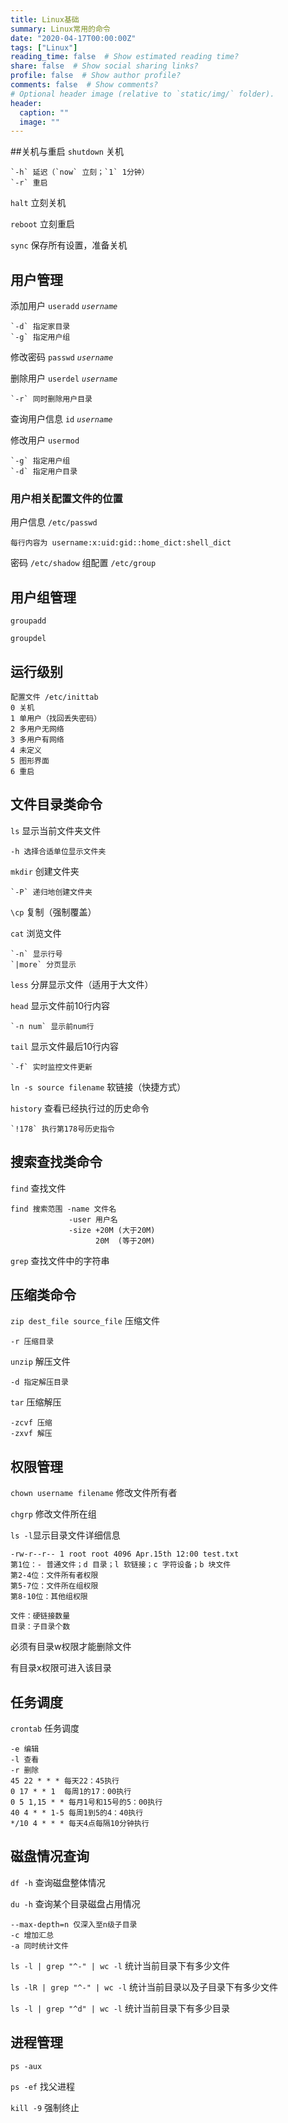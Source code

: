 ```yaml
---
title: Linux基础
summary: Linux常用的命令
date: "2020-04-17T00:00:00Z"
tags: ["Linux"]
reading_time: false  # Show estimated reading time?
share: false  # Show social sharing links?
profile: false  # Show author profile?
comments: false  # Show comments?
# Optional header image (relative to `static/img/` folder).
header:
  caption: ""
  image: ""
---
```


##关机与重启
`shutdown` 关机

	`-h` 延迟（`now` 立刻；`1` 1分钟）
	`-r` 重启

`halt` 立刻关机

`reboot` 立刻重启

`sync` 保存所有设置，准备关机

## 用户管理
添加用户 `useradd` *`username`*

	`-d` 指定家目录
	`-g` 指定用户组

修改密码 `passwd` *`username`*

删除用户 `userdel` *`username`*

	`-r` 同时删除用户目录
查询用户信息 `id` *`username`*

修改用户 `usermod`

	`-g` 指定用户组
	`-d` 指定用户目录
### 用户相关配置文件的位置
用户信息 `/etc/passwd`

	每行内容为 username:x:uid:gid::home_dict:shell_dict
密码 `/etc/shadow`
组配置 `/etc/group`

## 用户组管理
`groupadd`

`groupdel`

## 运行级别
	配置文件 /etc/inittab
	0 关机
	1 单用户（找回丢失密码）
	2 多用户无网络
	3 多用户有网络
	4 未定义
	5 图形界面
	6 重启

## 文件目录类命令
`ls` 显示当前文件夹文件

	-h 选择合适单位显示文件夹

`mkdir` 创建文件夹

	`-P` 递归地创建文件夹

`\cp` 复制（强制覆盖）

`cat` 浏览文件

	`-n` 显示行号
	`|more` 分页显示

`less` 分屏显示文件（适用于大文件）

`head` 显示文件前10行内容

	`-n num` 显示前num行

`tail` 显示文件最后10行内容

	`-f` 实时监控文件更新

`ln -s source filename` 软链接（快捷方式）

`history` 查看已经执行过的历史命令

	`!178` 执行第178号历史指令

## 搜索查找类命令
`find` 查找文件

	find 搜索范围 -name 文件名
	             -user 用户名
                 -size +20M (大于20M)
					   20M  (等于20M)

`grep` 查找文件中的字符串

## 压缩类命令
`zip dest_file source_file` 压缩文件

	-r 压缩目录

`unzip` 解压文件

	-d 指定解压目录

`tar` 压缩解压

	-zcvf 压缩
	-zxvf 解压

## 权限管理
`chown username filename` 修改文件所有者

`chgrp` 修改文件所在组

`ls -l`显示目录文件详细信息

	-rw-r--r-- 1 root root 4096 Apr.15th 12:00 test.txt
	第1位：- 普通文件；d 目录；l 软链接；c 字符设备；b 块文件
	第2-4位：文件所有者权限
	第5-7位：文件所在组权限
	第8-10位：其他组权限

	文件：硬链接数量
	目录：子目录个数
	
必须有目录w权限才能删除文件

有目录x权限可进入该目录

## 任务调度
`crontab` 任务调度

	-e 编辑
	-l 查看
	-r 删除
	45 22 * * * 每天22：45执行
	0 17 * * 1	每周1的17：00执行
	0 5 1,15 * * 每月1号和15号的5：00执行
	40 4 * * 1-5 每周1到5的4：40执行
	*/10 4 * * * 每天4点每隔10分钟执行

## 磁盘情况查询
`df -h` 查询磁盘整体情况

`du -h` 查询某个目录磁盘占用情况

	--max-depth=n 仅深入至n级子目录
	-c 增加汇总
	-a 同时统计文件

`ls -l | grep "^-" | wc -l` 统计当前目录下有多少文件

`ls -lR | grep "^-" | wc -l` 统计当前目录以及子目录下有多少文件

`ls -l | grep "^d" | wc -l` 统计当前目录下有多少目录

## 进程管理
`ps -aux`

`ps -ef` 找父进程

`kill -9` 强制终止